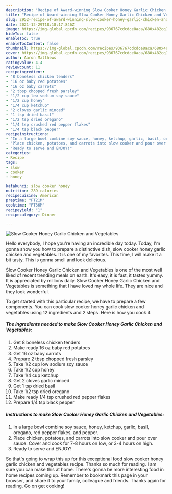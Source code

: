```yaml
---
description: "Recipe of Award-winning Slow Cooker Honey Garlic Chicken and Vegetables"
title: "Recipe of Award-winning Slow Cooker Honey Garlic Chicken and Vegetables"
slug: 2952-recipe-of-award-winning-slow-cooker-honey-garlic-chicken-and-vegetables
date: 2021-12-29T18:18:17.846Z
image: https://img-global.cpcdn.com/recipes/936767cdcdce8aca/680x482cq70/slow-cooker-honey-garlic-chicken-and-vegetables-recipe-main-photo.jpg
hideToc: false
enableToc: true
enableTocContent: false
thumbnail: https://img-global.cpcdn.com/recipes/936767cdcdce8aca/680x482cq70/slow-cooker-honey-garlic-chicken-and-vegetables-recipe-main-photo.jpg
cover: https://img-global.cpcdn.com/recipes/936767cdcdce8aca/680x482cq70/slow-cooker-honey-garlic-chicken-and-vegetables-recipe-main-photo.jpg
author: Aaron Matthews
ratingvalue: 4.4
reviewcount: 11
recipeingredient:
- "8 boneless chicken tenders"
- "16 oz baby red potatoes"
- "16 oz baby carrots"
- "2 tbsp chopped fresh parsley"
- "1/2 cup low sodium soy sauce"
- "1/2 cup honey"
- "1/4 cup ketchup"
- "2 cloves garlic minced"
- "1 tsp dried basil"
- "1/2 tsp dried oregano"
- "1/4 tsp crushed red pepper flakes"
- "1/4 tsp black pepper"
recipeinstructions:
- "In a large bowl combine soy sauce, honey, ketchup, garlic, basil, oregano, red pepper flakes, and pepper."
- "Place chicken, potatoes, and carrots into slow cooker and pour over sauce. Cover and cook for 7-8 hours on low, or 3-4 hours on high."
- "Ready to serve and ENJOY!"
categories:
- Recipe
tags:
- slow
- cooker
- honey

katakunci: slow cooker honey 
nutrition: 289 calories
recipecuisine: American
preptime: "PT21M"
cooktime: "PT36M"
recipeyield: "1"
recipecategory: Dinner

---
```



![Slow Cooker Honey Garlic Chicken and Vegetables](https://img-global.cpcdn.com/recipes/936767cdcdce8aca/680x482cq70/slow-cooker-honey-garlic-chicken-and-vegetables-recipe-main-photo.jpg)

Hello everybody, I hope you're having an incredible day today. Today, I'm gonna show you how to prepare a distinctive dish, slow cooker honey garlic chicken and vegetables. It is one of my favorites. This time, I will make it a bit tasty. This is gonna smell and look delicious.

Slow Cooker Honey Garlic Chicken and Vegetables is one of the most well liked of recent trending meals on earth. It's easy, it is fast, it tastes yummy. It is appreciated by millions daily. Slow Cooker Honey Garlic Chicken and Vegetables is something that I have loved my whole life. They are nice and they look wonderful.




To get started with this particular recipe, we have to prepare a few components. You can cook slow cooker honey garlic chicken and vegetables using 12 ingredients and 2 steps. Here is how you cook it.

<!--inarticleads1-->

##### The ingredients needed to make Slow Cooker Honey Garlic Chicken and Vegetables:

1. Get 8 boneless chicken tenders
1. Make ready 16 oz baby red potatoes
1. Get 16 oz baby carrots
1. Prepare 2 tbsp chopped fresh parsley
1. Take 1/2 cup low sodium soy sauce
1. Take 1/2 cup honey
1. Take 1/4 cup ketchup
1. Get 2 cloves garlic minced
1. Get 1 tsp dried basil
1. Take 1/2 tsp dried oregano
1. Make ready 1/4 tsp crushed red pepper flakes
1. Prepare 1/4 tsp black pepper




<!--inarticleads2-->

##### Instructions to make Slow Cooker Honey Garlic Chicken and Vegetables:

1. In a large bowl combine soy sauce, honey, ketchup, garlic, basil, oregano, red pepper flakes, and pepper.
1. Place chicken, potatoes, and carrots into slow cooker and pour over sauce. Cover and cook for 7-8 hours on low, or 3-4 hours on high.
1. Ready to serve and ENJOY!



So that's going to wrap this up for this exceptional food slow cooker honey garlic chicken and vegetables recipe. Thanks so much for reading. I am sure you can make this at home. There's gonna be more interesting food in home recipes coming up. Remember to bookmark this page in your browser, and share it to your family, colleague and friends. Thanks again for reading. Go on get cooking!
